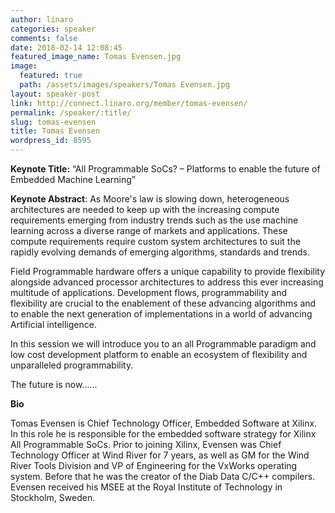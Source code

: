 ```yaml
---
author: linaro
categories: speaker
comments: false
date: 2018-02-14 12:08:45
featured_image_name: Tomas Evensen.jpg
image:
  featured: true
  path: /assets/images/speakers/Tomas Evensen.jpg
layout: speaker-post
link: http://connect.linaro.org/member/tomas-evensen/
permalink: /speaker/:title/
slug: tomas-evensen
title: Tomas Evensen
wordpress_id: 8595
---
```


**Keynote Title:** “All Programmable SoCs? – Platforms to enable the future of Embedded Machine Learning”

**Keynote Abstract**: As Moore's law is slowing down, heterogeneous architectures are needed to keep up with the increasing compute requirements emerging from industry trends such as the use machine learning across a diverse range of markets and applications. These compute requirements require custom system architectures to suit the rapidly evolving demands of emerging algorithms, standards and trends.

Field Programmable hardware offers a unique capability to provide flexibility alongside advanced processor architectures to address this ever increasing multitude of applications. Development flows, programmability and flexibility are crucial to the enablement of these advancing algorithms and to enable the next generation of implementations in a world of advancing Artificial intelligence.

In this session we will introduce you to an all Programmable paradigm and low cost development platform to enable an ecosystem of flexibility and unparalleled programmability.

The future is now…...

**Bio**

Tomas Evensen is Chief Technology Officer, Embedded Software at Xilinx. In this role he is responsible for the embedded software strategy for Xilinx All Programmable SoCs. Prior to joining Xilinx, Evensen was Chief Technology Officer at Wind River for 7 years, as well as GM for the Wind River Tools Division and VP of Engineering for the VxWorks operating system. Before that he was the creator of the Diab Data C/C++ compilers. Evensen received his MSEE at the Royal Institute of Technology in Stockholm, Sweden.